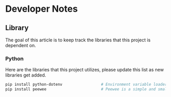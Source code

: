 # Developer Notes
## Library
The goal of this article is to keep track the libraries that this project is dependent on.

### Python
Here are the libraries that this project utilizes, please update this list as
new libraries get added.

```bash
pip install python-dotenv                 # Environment variable loader.'
pip install peewee                        # Peewee is a simple and small ORM.
```
